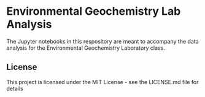 # Environmental Geochemistry Lab Analysis

The Jupyter notebooks in this respository are meant to accompany the data 
analysis for the Environmental Geochemistry Laboratory class.


## License

This project is licensed under the MIT License - see the LICENSE.md file for details
